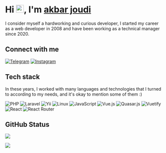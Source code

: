 # Hi <img src="https://media.giphy.com/media/hvRJCLFzcasrR4ia7z/giphy.gif" width="25px">, I'm [akbar joudi](https://github.com/akbarjoudi)

I consider myself a hardworking and curious developer, I started my career as a web developer in 2008 and have been working as a technical manager since 2020.

## Connect with me

[![Telegram](https://img.shields.io/badge/Telegram-%231DA1F2.svg?logo=Telegram&logoColor=white)](https://akbar_jodi.t.me) 
[![Instagram](https://img.shields.io/badge/Instagram-%23E4405F.svg?logo=Instagram&logoColor=white)](https://instagram.com/mr_judy__)

## Tech stack

In these years, I worked with many languages and technologies that I turned to according to my needs, and it's okay to mention some of them :)

![PHP](https://img.shields.io/badge/PHP-%23777BB4.svg?style=flat&logo=php&logoColor=white)
![Laravel](https://img.shields.io/badge/laravel-%2320232a.svg?style=flat&logo=laravel&logoColor=%a4c639)
![Yii](https://img.shields.io/badge/Yii-%230175C2.svg?style=flat&logo=Yii&logoColor=white)
![Linux](https://img.shields.io/badge/Linux-FCC624?style=flat&logo=linux&logoColor=black)
![JavaScript](https://img.shields.io/badge/JavaScript-%23323330.svg?style=flat&logo=javascript&logoColor=%23F7DF1E)
![Vue.js](https://img.shields.io/badge/Vue.Js-%2335495e.svg?style=flat&logo=vuedotjs&logoColor=%234FC08D)
![Quasar.js](https://img.shields.io/badge/Quasar-1867C0?style=flat&logo=quasar&logoColor=AEDDFF)
![Vuetify](https://img.shields.io/badge/Vuetify-1867C0?style=flat&logo=vuetify&logoColor=AEDDFF)
![React](https://img.shields.io/badge/React-%2320232a.svg?style=flat&logo=react&logoColor=%2361DAFB)
![React Router](https://img.shields.io/badge/React_Router-CA4245?style=flat&logo=react-router&logoColor=white)

## GitHub Status

[![](https://github-readme-stats.vercel.app/api?username=akbarjoudi&theme=dark&hide_border=true&include_all_commits=true&count_private=true&show_icons=true)](https://github.com/anuraghazra/github-readme-stats)

[![](https://github-readme-stats.vercel.app/api/top-langs/?username=akbarjoudi&theme=dark&hide_border=true&include_all_commits=true&count_private=true&layout=compact)](https://github.com/anuraghazra/github-readme-stats)
